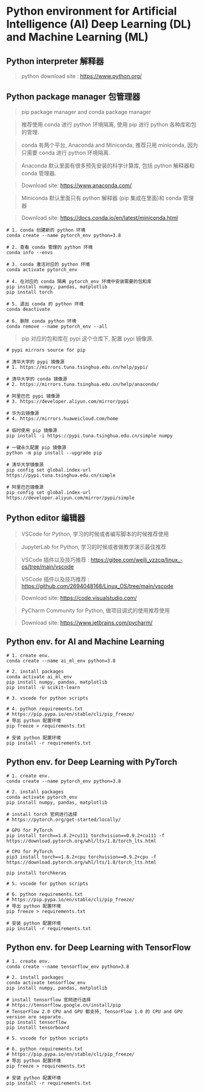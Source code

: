 # Python environment for Artificial Intelligence (AI) Deep Learning (DL) and Machine Learning (ML)

## Python interpreter 解释器

> python download site : https://www.python.org/

## Python package manager 包管理器

> pip package manager and conda package manager

> 推荐使用 conda 进行 python 环境隔离, 使用 pip 进行 python 各种库和包的管理.

> conda 有两个平台, Anaconda and Miniconda, 推荐只用 miniconda, 因为只需要 conda 进行 python 环境隔离.

> Anaconda 默认里面有很多预先安装的科学计算库, 包括 python 解释器和 conda 管理器.

> Download site: https://www.anaconda.com/

> Miniconda 默认里面只有 python 解释器 (pip 集成在里面)和 conda 管理器

> Download site: https://docs.conda.io/en/latest/miniconda.html

```shell
# 1. conda 创建新的 python 环境
conda create --name pytorch_env python=3.8

# 2. 查看 conda 管理的 python 环境
conda info --envs

# 3. conda 激活对应的 python 环境
conda activate pytorch_env

# 4. 在对应的 conda 隔离 pytorch_env 环境中安装需要的包和库
pip install numpy, pandas, matplotlib
pip install torch

# 5. 退出 conda 的 python 环境
conda deactivate

# 6. 删除 conda python 环境
conda remove --name pytorch_env --all
```

> pip 对应的包和库在 pypi 这个仓库下, 配置 pypi 镜像源.

```shell
# pypi mirrors source for pip

# 清华大学的 pypi 镜像源
# 1. https://mirrors.tuna.tsinghua.edu.cn/help/pypi/

# 清华大学的 conda 镜像源
# 2. https://mirrors.tuna.tsinghua.edu.cn/help/anaconda/ 

# 阿里巴巴 pypi 镜像源
# 3. https://developer.aliyun.com/mirror/pypi

# 华为云镜像源
# 4. https://mirrors.huaweicloud.com/home

# 临时使用 pip 镜像源
pip install -i https://pypi.tuna.tsinghua.edu.cn/simple numpy

# 一键永久配置 pip 镜像源
python -m pip install --upgrade pip

# 清华大学镜像源
pip config set global.index-url https://pypi.tuna.tsinghua.edu.cn/simple

# 阿里巴巴镜像源
pip config set global.index-url https://developer.aliyun.com/mirror/pypi/simple

```

## Python editor 编辑器

> VSCode for Python, 学习的时候或者编写脚本的时候推荐使用

> JupyterLab for Python, 学习的时候或者做教学演示最佳推荐

> VSCode 插件以及技巧推荐 : https://gitee.com/weili_yzzcq/linux_-os/tree/main/vscode

> VSCode 插件以及技巧推荐 : https://github.com/2694048168/Linux_OS/tree/main/vscode

> Download site: https://code.visualstudio.com/

> PyCharm Community for Python, 做项目调式的使用推荐使用

> Download site: https://www.jetbrains.com/pycharm/


## Python env. for AI and Machine Learning 

```shell
# 1. create env.
conda create --name ai_ml_env python=3.8

# 2. install packages
conda activate ai_ml_env
pip install numpy, pandas, matplotlib
pip install -U scikit-learn

# 3. vscode for python scripts

# 4. python requirements.txt
# https://pip.pypa.io/en/stable/cli/pip_freeze/
# 导出 python 配置环境
pip freeze > requirements.txt

# 安装 python 配置环境
pip install -r requirements.txt

```

## Python env. for Deep Learning with PyTorch 

```shell
# 1. create env.
conda create --name pytorch_env python=3.8

# 2. install packages
conda activate pytorch_env
pip install numpy, pandas, matplotlib

# install torch 官网进行选择
# https://pytorch.org/get-started/locally/

# GPU for PyTorch
pip install torch==1.8.2+cu111 torchvision==0.9.2+cu111 -f https://download.pytorch.org/whl/lts/1.8/torch_lts.html

# CPU for PyTorch
pip3 install torch==1.8.2+cpu torchvision==0.9.2+cpu -f https://download.pytorch.org/whl/lts/1.8/torch_lts.html

pip install torchkeras

# 5. vscode for python scripts

# 6. python requirements.txt
# https://pip.pypa.io/en/stable/cli/pip_freeze/
# 导出 python 配置环境
pip freeze > requirements.txt

# 安装 python 配置环境
pip install -r requirements.txt

```

## Python env. for Deep Learning with TensorFlow

```shell
# 1. create env.
conda create --name tensorflow_env python=3.8

# 2. install packages
conda activate tensorflow_env
pip install numpy, pandas, matplotlib

# install tensorflow 官网进行选择
# https://tensorflow.google.cn/install/pip
# TensorFlow 2.0 CPU and GPU 都支持, TensorFlow 1.0 的 CPU and GPU version are separate.
pip install tensorflow
pip install tensorboard

# 5. vscode for python scripts

# 6. python requirements.txt
# https://pip.pypa.io/en/stable/cli/pip_freeze/
# 导出 python 配置环境
pip freeze > requirements.txt

# 安装 python 配置环境
pip install -r requirements.txt

```